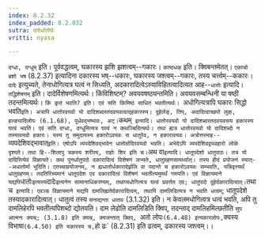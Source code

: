 ```yaml
---
index: 8.2.32
index_padded: 8.2.032
sutra: दादेर्धातोर्घः
vritti: nyasa

---
```

`दग्धा, दग्धुम्` इति। पूर्ववद्धत्वम्, घकारस्य झशि झशत्वम्--गकारः। `काष्ठधक्` इति। क्विबन्तमेतत्। `एकाचो बशो भष` (8.2.37) इत्यादिना दकारस्य भष्--धकारः, घकारस्य जश्त्वम्--गकारः, तस्य चर्त्त्वम्--ककारः। `दादेः` इत्युच्यते, तेनाधोगित्यत्र घत्वं न सिध्यति, अदकारादित्वेऽस्याविहितत्वादित्यत आह--`धातोः` इत्यादि। `तद्धिशेषणम्` इति। दादेर्विशेषणमित्यर्थः। किंविशिष्टम्? अवयवषष्ठ्यन्तमिति। अवयवसम्बन्धिनी या षष्ठी तदन्तमित्यर्थः। `किं कृतं भवति? इति। एवं सति किमिष्ठं साधितं भवतीत्यर्थः। `अधोगित्यत्रापि घकारः सिद्धो भवति` इति। अत्रापि धातोरवयवो यो दादिशब्दस्तदवयवत्वाद्हकारस्य। दुहेर्लङ्, तिप्, अदादित्वाच्छपो लुक्, हल्ङ्यादिलोपः (6.1.68), पूर्धवद्भष्भावः, अट्।
`कथम्` इत्यादि। धातोरवयवो यो दादिशब्दस्तदवयवसय हकारस्य घत्वं भवति। एवं सति दग्धा, दग्धुमित्यत्र घत्वं न कथञ्चिदित्यर्थः। तथा ह्यत्र धातोरवयवो यो दादिशब्दो न तस्यावयवो हकारः। यस्य तु समुदायस्य हकारोऽवयवः स धातुरेव, न हकारावयवः। अत्रोत्तरमाह--`व्यपदेशिवद्भावात्` इति। एषोऽपि व्यपदेशिवद्भावेन धातोर्वादिरवयवो भवति। अभेदेऽपि व्यपदेशिवद्व्यवहारो लोके दृश्यते। तथा हि--शिलापु त्रकस्य शरीरम्, राहोः शिर इति च।
`अथ वा` इत्यादि। धातूपदेशो धातुपाठः। तत्र यो दादिरित्येवं विज्ञायते। कथं पुनर्धातुपाठे दकारादित्वं विशेषणं लभ्यते, धातुग्रहणसामर्थ्यात्। तस्य हीदं प्रयोजनं स्यात्--अधातोर्मा भूदिति। एतच्चाप्रयोजनम्, न ह्यधातोर्धकारादेर्झलि वा पदान्ते च हकारोऽवयवः सम्भवति, यन्निवृत्त्यर्थं धातुग्रहणम्। तदतिरिच्यमानं धातूपदेश एव दकारादित्वं विशेषणं भवतीत्यमुमर्थं गमयति। एवं विज्ञायमाने यद्यपि `धातोः` इत्यस्य `दादेः` इत्यनेन सामानाधिकरण्यम्, तथाप्यधोगित्यत्र घत्वं प्रवर्त्तत एव; धातुपाठे दुहेर्दकारादित्वात्। `तथा च` इत्यादि। एवञ्च विज्ञायमाने यद्यपि दामलिह्यतेर्दकारादित्वम्, तथापि दामलिडित्यत्र न भवति धत्वम्`; धातूपदेशे तस्यादकारादित्वात्। धातुत्वं तस्य `सनाद्यन्ता धातवः` (3.1.32) इति। न केवलमधोगित्वत्र धत्वं भवति, अपि तु दामलिहेरपि भवतीत्यपिशब्दो द्योतयति। दाम लेढोति दामलिडिति क्विप्, तदन्ताद् दामलिहमिल्छतीति `सुप आत्मनः क्यच्; (3.1.8) इति क्यच्, क्यजन्तात् क्विप्, `अतो लोपः` (6.4.48) इत्यकारलोपः, `क्यस्य विभाषा` (6.4.50) इति यकारस्य च, `हो ढः` (8.2.31) इति ढत्वम्, ढकारस्य जश्त्वम्।।
